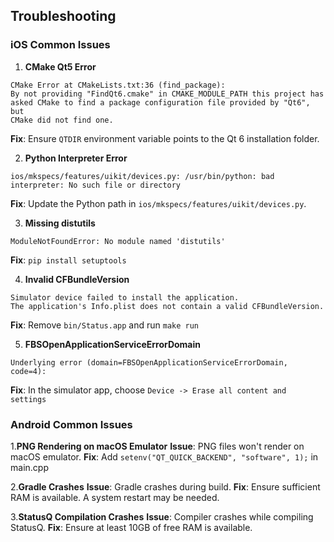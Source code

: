 ## Troubleshooting

### iOS Common Issues

1. **CMake Qt5 Error**
```
CMake Error at CMakeLists.txt:36 (find_package):
By not providing "FindQt6.cmake" in CMAKE_MODULE_PATH this project has
asked CMake to find a package configuration file provided by "Qt6", but
CMake did not find one.
```
**Fix**: Ensure `QTDIR` environment variable points to the Qt 6 installation folder.

2. **Python Interpreter Error**
```
ios/mkspecs/features/uikit/devices.py: /usr/bin/python: bad interpreter: No such file or directory
```
**Fix**: Update the Python path in `ios/mkspecs/features/uikit/devices.py`.

3. **Missing distutils**
```
ModuleNotFoundError: No module named 'distutils'
```
**Fix**: `pip install setuptools`

4. **Invalid CFBundleVersion**
```
Simulator device failed to install the application.
The application's Info.plist does not contain a valid CFBundleVersion.
```
**Fix**: Remove `bin/Status.app` and run `make run`

5. **FBSOpenApplicationServiceErrorDomain**
```
Underlying error (domain=FBSOpenApplicationServiceErrorDomain, code=4):
```
**Fix**: In the simulator app, choose `Device -> Erase all content and settings`

### Android Common Issues

1.**PNG Rendering on macOS Emulator**
**Issue**: PNG files won't render on macOS emulator.
**Fix**: Add `setenv("QT_QUICK_BACKEND", "software", 1);` in main.cpp

2.**Gradle Crashes**
**Issue**: Gradle crashes during build.
**Fix**: Ensure sufficient RAM is available. A system restart may be needed.

3.**StatusQ Compilation Crashes**
**Issue**: Compiler crashes while compiling StatusQ.
**Fix**: Ensure at least 10GB of free RAM is available.

